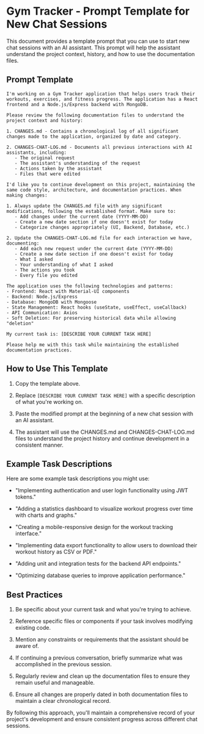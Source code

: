 # Gym Tracker - Prompt Template for New Chat Sessions

This document provides a template prompt that you can use to start new chat sessions with an AI assistant. This prompt will help the assistant understand the project context, history, and how to use the documentation files.

## Prompt Template

```
I'm working on a Gym Tracker application that helps users track their workouts, exercises, and fitness progress. The application has a React frontend and a Node.js/Express backend with MongoDB.

Please review the following documentation files to understand the project context and history:

1. CHANGES.md - Contains a chronological log of all significant changes made to the application, organized by date and category.

2. CHANGES-CHAT-LOG.md - Documents all previous interactions with AI assistants, including:
   - The original request
   - The assistant's understanding of the request
   - Actions taken by the assistant
   - Files that were edited

I'd like you to continue development on this project, maintaining the same code style, architecture, and documentation practices. When making changes:

1. Always update the CHANGES.md file with any significant modifications, following the established format. Make sure to:
   - Add changes under the current date (YYYY-MM-DD)
   - Create a new date section if one doesn't exist for today
   - Categorize changes appropriately (UI, Backend, Database, etc.)

2. Update the CHANGES-CHAT-LOG.md file for each interaction we have, documenting:
   - Add each new request under the current date (YYYY-MM-DD)
   - Create a new date section if one doesn't exist for today
   - What I asked
   - Your understanding of what I asked
   - The actions you took
   - Every file you edited

The application uses the following technologies and patterns:
- Frontend: React with Material-UI components
- Backend: Node.js/Express
- Database: MongoDB with Mongoose
- State Management: React hooks (useState, useEffect, useCallback)
- API Communication: Axios
- Soft Deletion: For preserving historical data while allowing "deletion"

My current task is: [DESCRIBE YOUR CURRENT TASK HERE]

Please help me with this task while maintaining the established documentation practices.
```

## How to Use This Template

1. Copy the template above.

2. Replace `[DESCRIBE YOUR CURRENT TASK HERE]` with a specific description of what you're working on.

3. Paste the modified prompt at the beginning of a new chat session with an AI assistant.

4. The assistant will use the CHANGES.md and CHANGES-CHAT-LOG.md files to understand the project history and continue development in a consistent manner.

## Example Task Descriptions

Here are some example task descriptions you might use:

- "Implementing authentication and user login functionality using JWT tokens."

- "Adding a statistics dashboard to visualize workout progress over time with charts and graphs."

- "Creating a mobile-responsive design for the workout tracking interface."

- "Implementing data export functionality to allow users to download their workout history as CSV or PDF."

- "Adding unit and integration tests for the backend API endpoints."

- "Optimizing database queries to improve application performance."

## Best Practices

1. Be specific about your current task and what you're trying to achieve.

2. Reference specific files or components if your task involves modifying existing code.

3. Mention any constraints or requirements that the assistant should be aware of.

4. If continuing a previous conversation, briefly summarize what was accomplished in the previous session.

5. Regularly review and clean up the documentation files to ensure they remain useful and manageable.

6. Ensure all changes are properly dated in both documentation files to maintain a clear chronological record.

By following this approach, you'll maintain a comprehensive record of your project's development and ensure consistent progress across different chat sessions.
